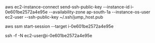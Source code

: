 aws ec2-instance-connect send-ssh-public-key --instance-id i-0e601be2572a4e95e --availability-zone ap-south-1a --instance-os-user ec2-user --ssh-public-key ~/.ssh/jump_host.pub

aws ssm start-session --target i-0e601be2572a4e95e

ssh -f -N ec2-user@i-0e601be2572a4e95e